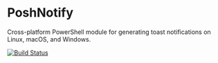 # PoshNotify
Cross-platform PowerShell module for generating toast notifications on Linux, macOS, and Windows.

[![Build Status](https://dev.azure.com/windosnz/PoshNotify/_apis/build/status/Windos.PoshNotify)](https://dev.azure.com/windosnz/PoshNotify/_build/latest?definitionId=1)
